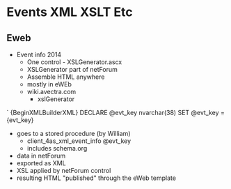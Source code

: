# Events XML XSLT Etc #

## Eweb ##

- Event info 2014
	- One control - XSLGenerator.ascx
	- XSLGenerator part of netForum
	- Assemble HTML anywhere
	- mostly in eWEb
	- wiki.avectra.com
		- xslGenerator

`
{BeginXMLBuilderXML}
<xml>
DECLARE @evt_key nvarchar(38)
SET @evt_key = {evt_key}

- goes to a stored procedure (by William)
	- client_4as_xml_event_info @evt_key
	- includes schema.org
- data in netForum
- exported as XML
- XSL applied by netForum control
- resulting HTML "published" through the eWeb template


